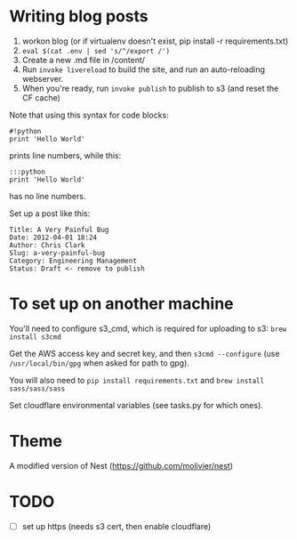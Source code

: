 # Writing blog posts

1. workon blog (or if virtualenv doesn't exist, pip install -r requirements.txt)
2. ``eval $(cat .env | sed 's/^/export /')``
3. Create a new .md file in /content/
4. Run ``invoke livereload`` to build the site, and run an auto-reloading webserver.
5. When you're ready, run ``invoke publish`` to publish to s3 (and reset the CF cache)

Note that using this syntax for code blocks:

    #!python
    print 'Hello World'

prints line numbers, while this:

    :::python
    print 'Hello World'

has no line numbers.

Set up a post like this:

    Title: A Very Painful Bug
    Date: 2012-04-01 18:24
    Author: Chris Clark
    Slug: a-very-painful-bug
    Category: Engineering Management
    Status: Draft <- remove to publish

# To set up on another machine

You'll need to configure s3_cmd, which is required for uploading to
s3: `brew install s3cmd`

Get the AWS access key and secret key, and then ``s3cmd --configure``
(use `/usr/local/bin/gpg` when asked for path to gpg).

You will also need to `pip install requirements.txt` and `brew install
sass/sass/sass`

Set cloudflare environmental variables (see tasks.py for which ones).

# Theme

A modified version of Nest (https://github.com/molivier/nest)

# TODO

- [ ] set up https (needs s3 cert, then enable cloudflare)
